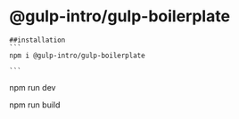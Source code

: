 
# @gulp-intro/gulp-boilerplate

    ##installation
    ```
    npm i @gulp-intro/gulp-boilerplate

    ```

<!-- start gulp -->
npm run dev
<!-- build -->
npm run build